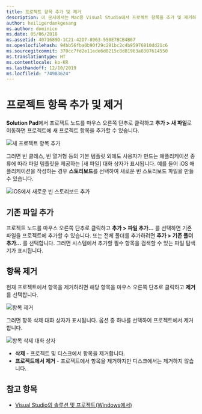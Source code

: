 ```yaml
---
title: 프로젝트 항목 추가 및 제거
description: 이 문서에서는 Mac용 Visual Studio에서 프로젝트 항목을 추가 및 제거하는 방법을 설명합니다.
author: heiligerdankgesang
ms.author: dominicn
ms.date: 05/06/2018
ms.assetid: 4071689D-1C21-42D7-8963-550E7BCB4B67
ms.openlocfilehash: 94bb56fba0b90f29c291bc2c4b95976810dd21c6
ms.sourcegitcommit: 370cc7fd2e11ede6d8215c8d81963a8307614550
ms.translationtype: HT
ms.contentlocale: ko-KR
ms.lasthandoff: 12/10/2019
ms.locfileid: "74983624"
---
```

# <a name="adding-and-removing-project-items"></a>프로젝트 항목 추가 및 제거

**Solution Pad**에서 프로젝트 노드를 마우스 오른쪽 단추로 클릭하고 **추가 > 새 파일**로 이동하면 프로젝트에 새 프로젝트 항목을 추가할 수 있습니다.

![새 프로젝트 항목 추가](media/add-and-remove-project-items-image1.png)

그러면 빈 클래스, 빈 열거형 등의 기본 템플릿 외에도 사용자가 만드는 애플리케이션 종류에 따라 파일 템플릿을 제공하는 [새 파일] 대화 상자가 표시됩니다. 예를 들어 iOS 애플리케이션을 작성하는 경우 **스토리보드**를 선택하여 새로운 빈 스토리보드 파일을 만들 수 있습니다.

![iOS에서 새로운 빈 스토리보드 추가](media/add-and-remove-project-items-image2.png)

## <a name="adding-existing-files"></a>기존 파일 추가

프로젝트 노드를 마우스 오른쪽 단추로 클릭하고 **추가 > 파일 추가...** 를 선택하면 기존 파일을 프로젝트에 추가할 수 있습니다. 또는 전체 폴더를 추가하려면 **추가 > 기존 폴더 추가...** 를 선택합니다. 그러면 시스템에서 추가할 필수 항목을 검색할 수 있는 파일 탐색기가 표시됩니다.

## <a name="removing-items"></a>항목 제거

현재 프로젝트에서 항목을 제거하려면 해당 항목을 마우스 오른쪽 단추로 클릭하고 **제거**를 선택합니다.

![항목 제거](media/add-and-remove-project-items-image3.png)

그러면 항목 삭제 대화 상자가 표시됩니다. 옵션 중 하나를 선택하여 프로젝트에서 제거합니다.

![항목 삭제 대화 상자](media/add-and-remove-project-items-image4.png)

* **삭제** - 프로젝트 및 디스크에서 항목을 제거합니다.
* **프로젝트에서 제거** - 프로젝트에서 항목을 제거하지만 디스크에서는 제거하지 않습니다.

## <a name="see-also"></a>참고 항목

* [Visual Studio의 솔루션 및 프로젝트(Windows에서)](/visualstudio/ide/solutions-and-projects-in-visual-studio)